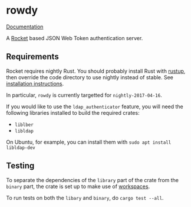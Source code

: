 # rowdy

[Documentation](https://lawliet89.github.io/rowdy/)

A [Rocket](https://rocket.rs/) based JSON Web Token authentication server.

## Requirements

Rocket requires nightly Rust. You should probably install Rust with [rustup](https://www.rustup.rs/), then override the code directory to use nightly instead of stable. See
[installation instructions](https://rocket.rs/guide/getting-started/#installing-rust).

In particular, `rowdy` is currently targetted for `nightly-2017-04-16`.

If you would like to use the `ldap_authenticator` feature, you will need the following libraries installed to
build the required crates:

- `liblber`
- `libldap`

On Ubuntu, for example, you can install them with `sudo apt install libldap-dev`

## Testing

To separate the dependencies of the `library` part of the crate from the `binary` part, the crate is set up
to make use of [workspaces](http://doc.crates.io/manifest.html#the-workspace--field-optional).

To run tests on both the `libary` and `binary`, do `cargo test --all`.
